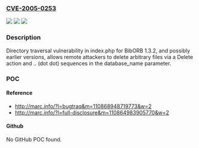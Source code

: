 ### [CVE-2005-0253](https://cve.mitre.org/cgi-bin/cvename.cgi?name=CVE-2005-0253)
![](https://img.shields.io/static/v1?label=Product&message=n%2Fa&color=blue)
![](https://img.shields.io/static/v1?label=Version&message=n%2Fa&color=blue)
![](https://img.shields.io/static/v1?label=Vulnerability&message=n%2Fa&color=brighgreen)

### Description

Directory traversal vulnerability in index.php for BibORB 1.3.2, and possibly earlier versions, allows remote attackers to delete arbitrary files via a Delete action and .. (dot dot) sequences in the database_name parameter.

### POC

#### Reference
- http://marc.info/?l=bugtraq&m=110868948719773&w=2
- http://marc.info/?l=full-disclosure&m=110864983905770&w=2

#### Github
No GitHub POC found.


